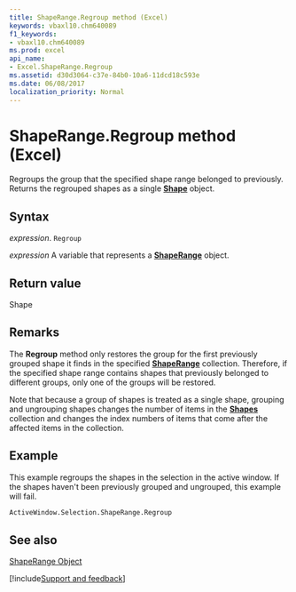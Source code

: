 ```yaml
---
title: ShapeRange.Regroup method (Excel)
keywords: vbaxl10.chm640089
f1_keywords:
- vbaxl10.chm640089
ms.prod: excel
api_name:
- Excel.ShapeRange.Regroup
ms.assetid: d30d3064-c37e-84b0-10a6-11dcd18c593e
ms.date: 06/08/2017
localization_priority: Normal
---
```



# ShapeRange.Regroup method (Excel)

Regroups the group that the specified shape range belonged to previously. Returns the regrouped shapes as a single  **[Shape](Excel.Shape.md)** object.


## Syntax

_expression_. `Regroup`

_expression_ A variable that represents a **[ShapeRange](Excel.shaperange.md)** object.


## Return value

Shape


## Remarks

The  **Regroup** method only restores the group for the first previously grouped shape it finds in the specified **[ShapeRange](Excel.ShapeRange.md)** collection. Therefore, if the specified shape range contains shapes that previously belonged to different groups, only one of the groups will be restored.

Note that because a group of shapes is treated as a single shape, grouping and ungrouping shapes changes the number of items in the  **[Shapes](Excel.Shapes.md)** collection and changes the index numbers of items that come after the affected items in the collection.


## Example

This example regroups the shapes in the selection in the active window. If the shapes haven't been previously grouped and ungrouped, this example will fail.


```vb
ActiveWindow.Selection.ShapeRange.Regroup
```


## See also


[ShapeRange Object](Excel.ShapeRange.md)

[!include[Support and feedback](~/includes/feedback-boilerplate.md)]
